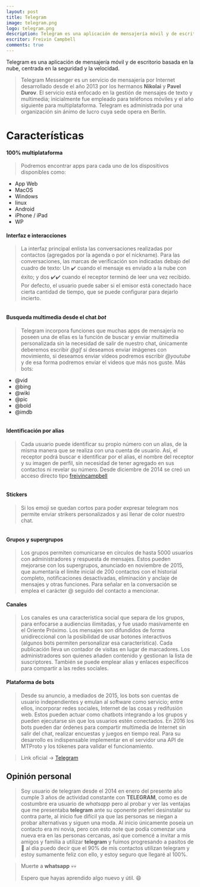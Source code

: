 ```yaml
---
layout: post
title: Telegram
image: telegram.png
logo: telegram.png
description: Telegram es una aplicación de mensajería móvil y de escritorio basada en la nube, centrada en la seguridad y la velocidad.
escritor: Freivin Campbell
comments: true
---
```



<p class="intro"><span class="dropcap">T</span>elegram es una aplicación de mensajería móvil y de escritorio basada en la nube, centrada en la seguridad y la velocidad.</p>

> Telegram Messenger es un servicio de mensajería por Internet desarrollado desde el año 2013 por los hermanos **Nikolai** y **Pavel Durov**. El servicio está enfocado en la gestión de mensajes de texto y multimedia; inicialmente fue empleado para teléfonos móviles y el año siguiente para multiplataforma. Telegram es administrada por una organización sin ánimo de lucro cuya sede opera en Berlín.

# Características
>

#### 100% multiplataforma
> Podremos encontrar apps para cada uno de los dispositivos disponibles como:
- App Web
- MacOS
- Windows
- linux
- Android
- iPhone / iPad
- WP

#### Interfaz e interacciones

> La interfaz principal enlista las conversaciones realizadas por contactos (agregados por la agenda o por el nickname). Para las conversaciones, las marcas de verificación son indicadas debajo del cuadro de texto: Un :heavy_check_mark: cuando el mensaje es enviado a la nube con éxito; y dos :heavy_check_mark::heavy_check_mark: cuando el receptor terminó de leer una vez recibido. Por defecto, el usuario puede saber si el emisor está conectado hace cierta cantidad de tiempo, que se puede configurar para dejarlo incierto.

<img src="{{ '/assets/img/telegram-1.PNG' | prepend: site.baseurl }}" alt="">

#### Busqueda multimedia desde el chat *bot*

>Telegram incorpora funciones que muchas apps de mensajería no poseen una de ellas es la función de buscar y enviar
multimedia personalizada sin la necesidad de salir de nuestro chat, únicamente deberemos escribir *@gif* si deseamos enviar imágenes con movimiento, si deseamos enviar vídeos podremos escribir *@youtube* y de esa forma podremos enviar el videos que más nos guste.
> Más bots:
- @vid
- @bing
- @wiki
- @pic
- @bold
- @imdb

<img src="{{ '/assets/img/telegram-2.PNG' | prepend: site.baseurl }}" alt="">

#### Identificación por alias

> Cada usuario puede identificar su propio número con un alias, de la misma manera que se realiza con una cuenta de usuario. Así, el receptor podrá buscar e identificar por el alias, el nombre del receptor y su imagen de perfil, sin necesidad de tener agregado en sus contactos ni revelar su número. Desde diciembre de 2014 se creó un acceso directo tipo [freivincampbell](https://goo.gl/9hX48f)

<img src="{{ '/assets/img/telegram-3.PNG' | prepend: site.baseurl }}" alt="">

#### Stickers

> Si los emoji se quedan cortos para poder expresar telegram nos permite enviar strikers personalizados y asi llenar de color nuestro chat.
<img src="{{ '/assets/img/telegram-4.jpg' | prepend: site.baseurl }}" alt="">

#### Grupos y supergrupos
> Los grupos permiten comunicarse en círculos de hasta 5000 usuarios con administradores y respuesta de mensajes. Estos pueden mejorarse con los supergrupos, anunciado en noviembre de 2015, que aumentaría el límite inicial de 200 contactos con el historial completo, notificaciones desactivadas, eliminación y anclaje de mensajes y otras funciones. Para señalar en la conversación se emplea el carácter @ seguido del contacto a mencionar.

#### Canales
> Los canales es una característica social que separa de los grupos, para enfocarse a audiencias ilimitadas, y fue usado masivamente en el Oriente Próximo. Los mensajes son difundidos de forma unidireccional con la posibilidad de usar botones interactivos (algunos bots permiten personalizar esa característica). Cada publicación lleva un contador de visitas en lugar de marcadores. Los administradores son quienes añaden contenido y gestionan la lista de suscriptores. También se puede emplear alias y enlaces específicos para compartir a las redes sociales.

#### Plataforma de bots

> Desde su anuncio, a mediados de 2015, los bots son cuentas de usuario independientes y emulan al software como servicio; entre ellos, incorporar redes sociales, Internet de las cosas y redifusión web. Estos pueden actuar como chatbots integrando a los grupos y pueden ejecutarse sin que los usuarios estén conectados. En 2016 los bots pueden dar órdenes para compartir multimedia de Internet sin salir del chat, realizar encuestas y juegos en tiempo real. Para su desarrollo es indispensable implementar en el servidor una API de MTProto y los tókenes para validar el funcionamiento.

> Link oficial -> [Telegram](https://www.telegram.org)

## Opinión personal
> Soy usuario de telegram desde el 2014 en enero del presente año cumple 3 años de actividad constante con **TELEGRAM**, como es de costumbre era usuario de *whatsapp* pero al probar y ver las ventajas que me presentaba **telegram** ante su oponente preferí desinstalar su contra parte, al inicio fue difícil ya que las personas se niegan a probar alternativas y siguen una moda. Al inicio únicamente poseía un contacto era mi novia, pero con esto note que podía comenzar una nueva era en las personas cercanas, así que comencé a invitar a mis amigos y familia a utilizar **telegram** y fuimos progresando a pasitos de :turtle: al dia puedo decir que el 90% de mis contactos utilizan telegram y estoy sumamente feliz con ello, y estoy seguro que llegaré al 100%.

> Muerte a **whatsapp**  :skull::skull:
>
> Espero que hayas aprendido algo nuevo y útil.  :smile:
